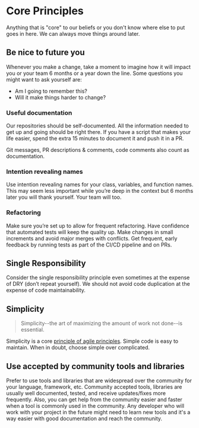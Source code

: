 # Core Principles

Anything that is "core" to our beliefs or you don't know where else to put goes in here. We can always move things around later.

## Be nice to future you

Whenever you make a change, take a moment to imagine how it will impact you or your team 6 months or a year down the line. Some questions you might want to ask yourself are:

* Am I going to remember this?
* Will it make things harder to change?

### Useful documentation

Our repositories should be self-documented. All the information needed to get up and going should be right there. If you have a script that makes your life easier, spend the extra 15 minutes to document it and push it in a PR.

Git messages, PR descriptions & comments, code comments also count as documentation. 

### Intention revealing names

Use intention revealing names for your class, variables, and function names. This may seem less important while you’re deep in the context but 6 months later you will thank yourself. Your team will too.

### Refactoring

Make sure you’re set up to allow for frequent refactoring. Have confidence that automated tests will keep the quality up. Make changes in small increments and avoid major merges with conflicts. Get frequent, early feedback by running tests as part of the CI/CD pipeline and on PRs.

## Single Responsibility

Consider the single responsibility principle even sometimes at the expense of DRY (don’t repeat yourself). We should not avoid code duplication at the expense of code maintainability.

## Simplicity

> Simplicity--the art of maximizing the amount
> of work not done--is essential.

Simplicity is a core [principle of agile principles](https://agilemanifesto.org/principles.html). Simple code is easy to maintain. When in doubt, choose simple over complicated.

## Use accepted by community tools and libraries

Prefer to use tools and libraries that are widespread over the community for your language, framework, etc.
Community accepted tools, libraries are usually well documented, tested, and receive updates/fixes more frequently. 
Also, you can get help from the community easier and faster when a tool is commonly used in the community.
Any developer who will work with your project in the future might need to learn new tools and it's a way easier with good documentation and reach the community.
